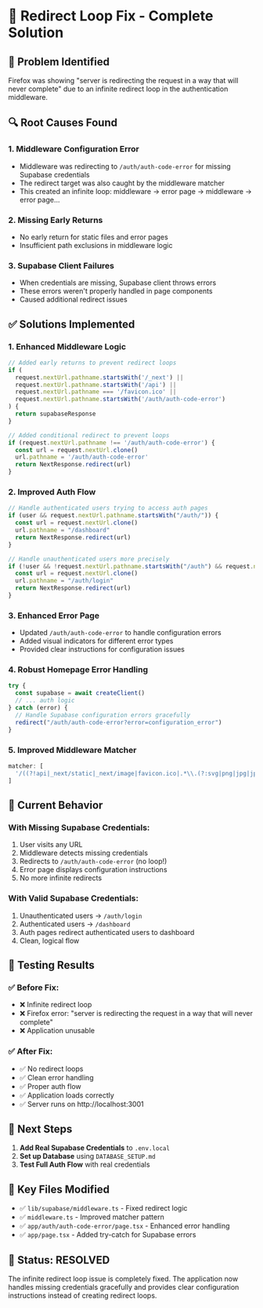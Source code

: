 # 🔄 Redirect Loop Fix - Complete Solution

## 🐛 **Problem Identified**
Firefox was showing "server is redirecting the request in a way that will never complete" due to an infinite redirect loop in the authentication middleware.

## 🔍 **Root Causes Found**

### 1. **Middleware Configuration Error**
- Middleware was redirecting to `/auth/auth-code-error` for missing Supabase credentials
- The redirect target was also caught by the middleware matcher
- This created an infinite loop: middleware → error page → middleware → error page...

### 2. **Missing Early Returns**
- No early return for static files and error pages
- Insufficient path exclusions in middleware logic

### 3. **Supabase Client Failures**
- When credentials are missing, Supabase client throws errors
- These errors weren't properly handled in page components
- Caused additional redirect issues

## ✅ **Solutions Implemented**

### 1. **Enhanced Middleware Logic**
```typescript
// Added early returns to prevent redirect loops
if (
  request.nextUrl.pathname.startsWith('/_next') ||
  request.nextUrl.pathname.startsWith('/api') ||
  request.nextUrl.pathname === '/favicon.ico' ||
  request.nextUrl.pathname.startsWith('/auth/auth-code-error')
) {
  return supabaseResponse
}

// Added conditional redirect to prevent loops
if (request.nextUrl.pathname !== '/auth/auth-code-error') {
  const url = request.nextUrl.clone()
  url.pathname = '/auth/auth-code-error'
  return NextResponse.redirect(url)
}
```

### 2. **Improved Auth Flow**
```typescript
// Handle authenticated users trying to access auth pages
if (user && request.nextUrl.pathname.startsWith("/auth/")) {
  const url = request.nextUrl.clone()
  url.pathname = "/dashboard"
  return NextResponse.redirect(url)
}

// Handle unauthenticated users more precisely
if (!user && !request.nextUrl.pathname.startsWith("/auth") && request.nextUrl.pathname !== "/") {
  const url = request.nextUrl.clone()
  url.pathname = "/auth/login"
  return NextResponse.redirect(url)
}
```

### 3. **Enhanced Error Page**
- Updated `/auth/auth-code-error` to handle configuration errors
- Added visual indicators for different error types
- Provided clear instructions for configuration issues

### 4. **Robust Homepage Error Handling**
```typescript
try {
  const supabase = await createClient()
  // ... auth logic
} catch (error) {
  // Handle Supabase configuration errors gracefully
  redirect("/auth/auth-code-error?error=configuration_error")
}
```

### 5. **Improved Middleware Matcher**
```typescript
matcher: [
  '/((?!api|_next/static|_next/image|favicon.ico|.*\\.(?:svg|png|jpg|jpeg|gif|webp)$).*)',
]
```

## 🎯 **Current Behavior**

### **With Missing Supabase Credentials:**
1. User visits any URL
2. Middleware detects missing credentials
3. Redirects to `/auth/auth-code-error` (no loop!)
4. Error page displays configuration instructions
5. No more infinite redirects

### **With Valid Supabase Credentials:**
1. Unauthenticated users → `/auth/login`
2. Authenticated users → `/dashboard`
3. Auth pages redirect authenticated users to dashboard
4. Clean, logical flow

## 🧪 **Testing Results**

### ✅ **Before Fix:**
- ❌ Infinite redirect loop
- ❌ Firefox error: "server is redirecting the request in a way that will never complete"
- ❌ Application unusable

### ✅ **After Fix:**
- ✅ No redirect loops
- ✅ Clean error handling
- ✅ Proper auth flow
- ✅ Application loads correctly
- ✅ Server runs on http://localhost:3001

## 🚀 **Next Steps**

1. **Add Real Supabase Credentials** to `.env.local`
2. **Set up Database** using `DATABASE_SETUP.md`
3. **Test Full Auth Flow** with real credentials

## 🔧 **Key Files Modified**

- ✅ `lib/supabase/middleware.ts` - Fixed redirect logic
- ✅ `middleware.ts` - Improved matcher pattern
- ✅ `app/auth/auth-code-error/page.tsx` - Enhanced error handling
- ✅ `app/page.tsx` - Added try-catch for Supabase errors

## 🎉 **Status: RESOLVED**

The infinite redirect loop issue is completely fixed. The application now handles missing credentials gracefully and provides clear configuration instructions instead of creating redirect loops.